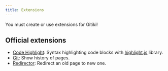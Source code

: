 ```yaml
---
title: Extensions
---
```


You must create or use extensions for Gitiki!

## Official extensions

* [Code Highlight](code-highlight.md): Syntax highlighting code blocks with [highlight.js][] library.
* [Git](git.md): Show history of pages.
* [Redirector](redirector.md): Redirect an old page to new one.

[highlight.js]: https://highlightjs.org

